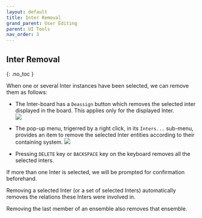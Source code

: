 ```yaml
---
layout: default
title: Inter Removal
grand_parent: User Editing
parent: UI Tools
nav_order: 3
---
```

## Inter Removal
{: .no_toc }

When one or several Inter instances have been selected, we can remove them as follows:

*   The Inter-board has a `Deassign` button which removes the selected inter displayed in the
  board.
  This applies only for the displayed Inter.  
  ![](../assets/images/deassign_button.png)

*   The pop-up menu, trigerred by a right click, in its `Inters...` sub-menu, provides an item to
    remove the selected Inter entities according to their containing system.
  ![](../assets/images/remove_inters.png)

*   Pressing `DELETE` key or `BACKSPACE` key on the keyboard removes all the selected inters.

If more than one Inter is selected, we will be prompted for confirmation beforehand.

Removing a selected Inter (or a set of selected Inters) automatically removes the relations these
Inters were involved in.

Removing the last member of an ensemble also removes that ensemble.
